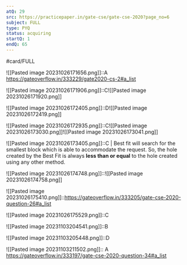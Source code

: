```yaml
---
atQ: 29
src: https://practicepaper.in/gate-cse/gate-cse-2020?page_no=6
subject: FULL
type: PYQ
status: acquiring
startQ: 1
endQ: 65
---
```

#card/FULL 


![[Pasted image 20231026171656.png]]::A https://gateoverflow.in/333229/gate2020-cs-2#a_list <!--SR:!2024-01-27,31,292-->


![[Pasted image 20231026171906.png]]::C![[Pasted image 20231026171920.png]] <!--SR:!2024-01-01,5,250-->

![[Pasted image 20231026172405.png]]::D![[Pasted image 20231026172419.png]] <!--SR:!2024-02-06,41,292-->


![[Pasted image 20231026172935.png]]::C![[Pasted image 20231026173030.png]]![[Pasted image 20231026173041.png]] <!--SR:!2024-01-22,26,292-->

![[Pasted image 20231026173405.png]]::C |   Best fit will search for the smallest block which is able to accommodate the request. So, the hole created by the Best Fit is always **less than or equal** to the hole created using any other method. <!--SR:!2023-11-16,9,272-->

![[Pasted image 20231026174748.png]]::![[Pasted image 20231026174758.png]]


![[Pasted image 20231026175410.png]]::https://gateoverflow.in/333205/gate-cse-2020-question-26#a_list

![[Pasted image 20231026175529.png]]::C <!--SR:!2024-02-05,40,292-->


![[Pasted image 20231103204541.png]]::B <!--SR:!2024-01-06,10,277-->

![[Pasted image 20231103205448.png]]::D

![[Pasted image 20231103211502.png]]:: A https://gateoverflow.in/333197/gate-cse-2020-question-34#a_list <!--SR:!2024-01-05,9,260-->

